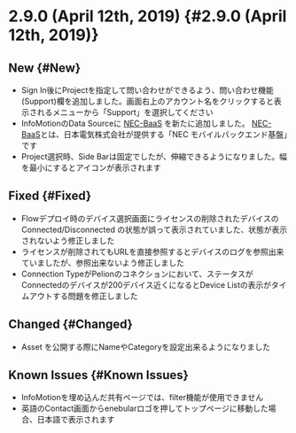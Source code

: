 # 2.9.0 (April 12th, 2019) {#2.9.0 (April 12th, 2019)}

## New {#New}

- Sign In後にProjectを指定して問い合わせができるよう、問い合わせ機能(Support)欄を追加しました。画面右上のアカウント名をクリックすると表示されるメニューから「Support」を選択してください
- InfoMotionのData Sourceに [NEC-BaaS](https://nec-baas.github.io/) を新たに追加しました。 [NEC-BaaS](https://nec-baas.github.io/)とは、日本電気株式会社が提供する「NEC モバイルバックエンド基盤」です
- Project選択時、Side Barは固定でしたが、伸縮できるようになりました。幅を最小にするとアイコンが表示されます

## Fixed {#Fixed}

- Flowデプロイ時のデバイス選択画面にライセンスの削除されたデバイスの Connected/Disconnected の状態が誤って表示されていました、状態が表示されないよう修正しました
- ライセンスが削除されてもURLを直接参照するとデバイスのログを参照出来ていましたが、参照出来ないよう修正しました
- Connection TypeがPelionのコネクションにおいて、ステータスがConnectedのデバイスが200デバイス近くになるとDevice Listの表示がタイムアウトする問題を修正しました

## Changed {#Changed}

- Asset を公開する際にNameやCategoryを設定出来るようになりました

## Known Issues {#Known Issues}

- InfoMotionを埋め込んだ共有ページでは、filter機能が使用できません
- 英語のContact画面からenebularロゴを押してトップページに移動した場合、日本語で表示されます
